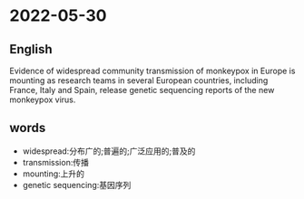 # 2022-05-30


## English
Evidence of widespread community 
transmission of monkeypox in Europe is 
mounting as research teams in several
European countries, including France, 
Italy and Spain, release genetic sequencing
reports of the new monkeypox virus.


## words
* widespread:分布广的;普遍的;广泛应用的;普及的
* transmission:传播
* mounting:上升的
* genetic sequencing:基因序列
